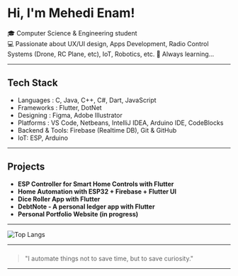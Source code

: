 # Hi, I'm Mehedi Enam!

🎓 Computer Science & Engineering student  
💻 Passionate about UX/UI design, Apps Development, Radio Control Systems (Drone, RC Plane, etc), IoT, Robotics, etc.
🌱 Always learning...

---

## Tech Stack

- Languages : C, Java, C++, C#, Dart, JavaScript  
- Frameworks : Flutter, DotNet
- Designing : Figma, Adobe Illustrator
- Platforms : VS Code, Netbeans, IntelliJ IDEA, Arduino IDE, CodeBlocks
- Backend & Tools: Firebase (Realtime DB), Git & GitHub  
- IoT: ESP, Arduino

---

## Projects

- **ESP Controller for Smart Home Controls with Flutter**
- **Home Automation with ESP32 + Firebase + Flutter UI** 
- **Dice Roller App with Flutter**
- **DebtNote - A personal ledger app with Flutter** 
- **Personal Portfolio Website (in progress)**


---

![Top Langs](https://github-readme-stats.vercel.app/api/top-langs/?username=mehedienf&layout=compact&theme=tokyonight)

---

###
> "I automate things not to save time, but to save curiosity."

---
